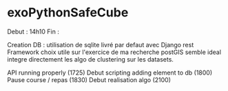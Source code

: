 # exoPythonSafeCube
Debut : 14h10
Fin : 

Creation DB : utilisation de sqlite livré par defaut avec Django rest Framework choix utile sur l'exercice de ma recherche postGIS semble ideal integre directement les algo de clustering sur les datasets.

API running properly (1725)
Debut scripting adding element to db (1800)
Pause course / repas (1830)
Debut realisation algo (2100)
